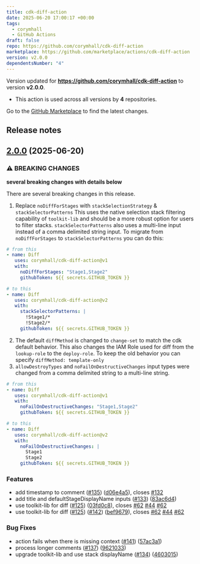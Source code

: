 ```yaml
---
title: cdk-diff-action
date: 2025-06-20 17:00:17 +00:00
tags:
  - corymhall
  - GitHub Actions
draft: false
repo: https://github.com/corymhall/cdk-diff-action
marketplace: https://github.com/marketplace/actions/cdk-diff-action
version: v2.0.0
dependentsNumber: "4"
---
```



Version updated for **https://github.com/corymhall/cdk-diff-action** to version **v2.0.0**.
- This action is used across all versions by **4** repositories.

Go to the [GitHub Marketplace](https://github.com/marketplace/actions/cdk-diff-action) to find the latest changes.

## Release notes

## [2.0.0](https://github.com/corymhall/cdk-diff-action/compare/v1.4.21...v2.0.0) (2025-06-20)


### ⚠ BREAKING CHANGES

**several breaking changes with details below**

There are several breaking changes in this release.
1. Replace `noDiffForStages` with `stackSelectionStrategy` &
`stackSelectorPatterns`
This uses the native selection stack filtering capability of
`toolkit-lib` and should be a more robust option for users to filter
stacks. `stackSelectorPatterns` also uses a multi-line input instead of
a comma delimited string input. To migrate from `noDiffForStages` to
`stackSelectorPatterns` you can do this:

```yaml
# from this
- name: Diff
   uses: corymhall/cdk-diff-action@v1
   with:
     noDiffForStages: "Stage1,Stage2"
     githubToken: ${{ secrets.GITHUB_TOKEN }}

# to this
- name: Diff
   uses: corymhall/cdk-diff-action@v2
   with:
     stackSelectorPatterns: |
       !Stage1/*
       !Stage2/*
     githubToken: ${{ secrets.GITHUB_TOKEN }}
```
2. The default `diffMethod` is changed to `change-set` to match the cdk
default behavior. This also changes the IAM Role used for diff from the
`lookup-role` to the `deploy-role`. To keep the old behavior you can
specify `diffMethod: template-only`
3. `allowDestroyTypes` and `noFailOnDestructiveChanges` input types were
changed from a comma delimited string to a multi-line string.
```yaml
# from this
- name: Diff
   uses: corymhall/cdk-diff-action@v1
   with:
     noFailOnDestructiveChanges: "Stage1,Stage2"
     githubToken: ${{ secrets.GITHUB_TOKEN }}

# to this
- name: Diff
   uses: corymhall/cdk-diff-action@v2
   with:
     noFailOnDestructiveChanges: |
       Stage1
       Stage2
     githubToken: ${{ secrets.GITHUB_TOKEN }}
```

### Features

* add timestamp to comment ([#135](https://github.com/corymhall/cdk-diff-action/issues/135)) ([d06e4a5](https://github.com/corymhall/cdk-diff-action/commit/d06e4a5f76a86ae1dba30e9f441c9eb9f7153dab)), closes [#132](https://github.com/corymhall/cdk-diff-action/issues/132)
* add title and defaultStageDisplayName inputs ([#133](https://github.com/corymhall/cdk-diff-action/issues/133)) ([83ac6d4](https://github.com/corymhall/cdk-diff-action/commit/83ac6d48902a43f88354b3a938200b31ab714662))
* use toolkit-lib for diff ([#125](https://github.com/corymhall/cdk-diff-action/issues/125)) ([03fd0c8](https://github.com/corymhall/cdk-diff-action/commit/03fd0c8e013059a66f8d10524234cb188bd261bd)), closes [#62](https://github.com/corymhall/cdk-diff-action/issues/62) [#44](https://github.com/corymhall/cdk-diff-action/issues/44) [#62](https://github.com/corymhall/cdk-diff-action/issues/62)
* use toolkit-lib for diff ([#125](https://github.com/corymhall/cdk-diff-action/issues/125)) ([#142](https://github.com/corymhall/cdk-diff-action/issues/142)) ([bef9679](https://github.com/corymhall/cdk-diff-action/commit/bef967944f064fb34abd15f233e0194436adab54)), closes [#62](https://github.com/corymhall/cdk-diff-action/issues/62) [#44](https://github.com/corymhall/cdk-diff-action/issues/44) [#62](https://github.com/corymhall/cdk-diff-action/issues/62)


### Bug Fixes

* action fails when there is missing context ([#141](https://github.com/corymhall/cdk-diff-action/issues/141)) ([57ac3a1](https://github.com/corymhall/cdk-diff-action/commit/57ac3a11b2d9fd320cfa4f1e230f5d0952fbedd2))
* process longer comments ([#137](https://github.com/corymhall/cdk-diff-action/issues/137)) ([9621033](https://github.com/corymhall/cdk-diff-action/commit/962103309dd7567851b231c229a7250402f0e3a2))
* upgrade toolkit-lib and use stack displayName  ([#134](https://github.com/corymhall/cdk-diff-action/issues/134)) ([4603015](https://github.com/corymhall/cdk-diff-action/commit/4603015b6fec74d8373bd91aae2b1a3f2d7be06c))

